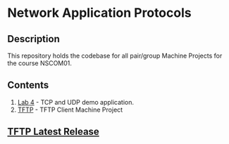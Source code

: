 # Network Application Protocols
## Description
This repository holds the codebase for all pair/group Machine Projects for the course NSCOM01.

## Contents
1. [Lab 4](https://github.com/jm55DLSU/NSCOM01/tree/main/Lab4) - TCP and UDP demo application.
2. [TFTP](https://github.com/jm55DLSU/NSCOM01/tree/main/TFTP) - TFTP Client Machine Project

## [TFTP Latest Release](https://github.com/jm55DLSU/NSCOM01/tree/main/TFTP/Deliverable)
